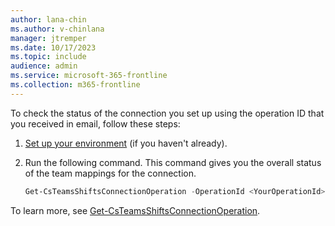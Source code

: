 ```yaml
---
author: lana-chin
ms.author: v-chinlana
manager: jtremper
ms.date: 10/17/2023
ms.topic: include
audience: admin
ms.service: microsoft-365-frontline
ms.collection: m365-frontline 
---
```

To check the status of the connection you set up using the operation ID that you received in email, follow these steps:

1. [Set up your environment](#set-up-your-environment) (if you haven't already).
1. Run the following command. This command gives you the overall status of the team mappings for the connection.

    ``` powershell
    Get-CsTeamsShiftsConnectionOperation -OperationId <YourOperationId>
    ```

To learn more, see [Get-CsTeamsShiftsConnectionOperation](/powershell/module/teams/get-csteamsshiftsconnectionoperation).
